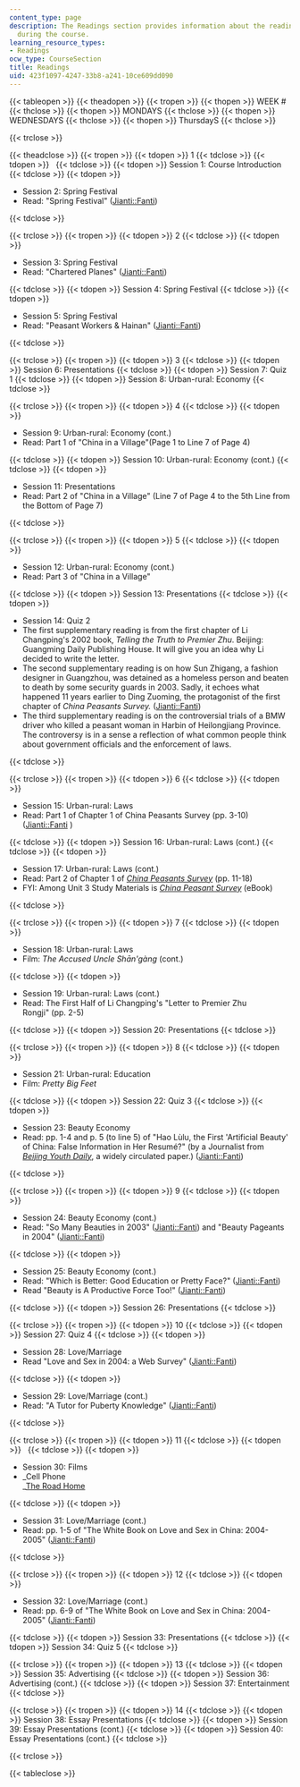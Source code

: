```yaml
---
content_type: page
description: The Readings section provides information about the readings assigned
  during the course.
learning_resource_types:
- Readings
ocw_type: CourseSection
title: Readings
uid: 423f1097-4247-33b8-a241-10ce609dd090
---
```


{{< tableopen >}}
{{< theadopen >}}
{{< tropen >}}
{{< thopen >}}
WEEK #
{{< thclose >}}
{{< thopen >}}
MONDAYS
{{< thclose >}}
{{< thopen >}}
WEDNESDAYS
{{< thclose >}}
{{< thopen >}}
ThursdayS
{{< thclose >}}

{{< trclose >}}

{{< theadclose >}}
{{< tropen >}}
{{< tdopen >}}
1
{{< tdclose >}}
{{< tdopen >}}
 
{{< tdclose >}}
{{< tdopen >}}
Session 1: Course Introduction
{{< tdclose >}}
{{< tdopen >}}


*   Session 2: Spring Festival
*   Read: "Spring Festival" ([Jianti::Fanti](http://web.archive.org/web/20160517221936/http://www.sc.xinhuanet.com/content/2004-07/16/content_2504441.htm))


{{< tdclose >}}

{{< trclose >}}
{{< tropen >}}
{{< tdopen >}}
2
{{< tdclose >}}
{{< tdopen >}}


*   Session 3: Spring Festival
*   Read: "Chartered Planes" ([Jianti::Fanti](http://cnreviews.com/life/society-culture/political-debate-jianti-fanti-complex-simplified-chinese-characters_20090514.html))


{{< tdclose >}}
{{< tdopen >}}
Session 4: Spring Festival
{{< tdclose >}}
{{< tdopen >}}


*   Session 5: Spring Festival
*   Read: "Peasant Workers & Hainan" ([Jianti::Fanti](http://life.people.com.cn/GB/1089/3119952.html))


{{< tdclose >}}

{{< trclose >}}
{{< tropen >}}
{{< tdopen >}}
3
{{< tdclose >}}
{{< tdopen >}}
Session 6: Presentations
{{< tdclose >}}
{{< tdopen >}}
Session 7: Quiz 1
{{< tdclose >}}
{{< tdopen >}}
Session 8: Urban-rural: Economy
{{< tdclose >}}

{{< trclose >}}
{{< tropen >}}
{{< tdopen >}}
4
{{< tdclose >}}
{{< tdopen >}}


*   Session 9: Urban-rural: Economy (cont.)
*   Read: Part 1 of "China in a Village"(Page 1 to Line 7 of Page 4)


{{< tdclose >}}
{{< tdopen >}}
Session 10: Urban-rural: Economy (cont.)
{{< tdclose >}}
{{< tdopen >}}


*   Session 11: Presentations
*   Read: Part 2 of "China in a Village" (Line 7 of Page 4 to the 5th Line from the Bottom of Page 7)


{{< tdclose >}}

{{< trclose >}}
{{< tropen >}}
{{< tdopen >}}
5
{{< tdclose >}}
{{< tdopen >}}


*   Session 12: Urban-rural: Economy (cont.)
*   Read: Part 3 of "China in a Village"


{{< tdclose >}}
{{< tdopen >}}
Session 13: Presentations
{{< tdclose >}}
{{< tdopen >}}


*   Session 14: Quiz 2
*   The first supplementary reading is from the first chapter of Li Changping's 2002 book, _Telling the Truth to Premier Zhu_. Beijing: Guangming Daily Publishing House. It will give you an idea why Li decided to write the letter.
*   The second supplementary reading is on how Sun Zhigang, a fashion designer in Guangzhou, was detained as a homeless person and beaten to death by some security guards in 2003. Sadly, it echoes what happened 11 years earlier to Ding Zuoming, the protagonist of the first chapter of _China Peasants Survey._ ([Jianti::Fanti](http://www.nanfangdaily.com.cn/default.asp))
*   The third supplementary reading is on the controversial trials of a BMW driver who killed a peasant woman in Harbin of Heilongjiang Province. The controversy is in a sense a reflection of what common people think about government officials and the enforcement of laws.


{{< tdclose >}}

{{< trclose >}}
{{< tropen >}}
{{< tdopen >}}
6
{{< tdclose >}}
{{< tdopen >}}


*   Session 15: Urban-rural: Laws
*   Read: Part 1 of Chapter 1 of China Peasants Survey (pp. 3-10) ([Jianti::Fanti](http://www.nanfangdaily.com.cn/default.asp) )


{{< tdclose >}}
{{< tdopen >}}
Session 16: Urban-rural: Laws (cont.)
{{< tdclose >}}
{{< tdopen >}}


*   Session 17: Urban-rural: Laws (cont.)
*   Read: Part 2 of Chapter 1 of [_China Peasants Survey_](http://www.nanfangdaily.com.cn/default.asp) (pp. 11-18)
*   FYI: Among Unit 3 Study Materials is [_China Peasant Survey_](http://www.nanfangdaily.com.cn/default.asp) (eBook)


{{< tdclose >}}

{{< trclose >}}
{{< tropen >}}
{{< tdopen >}}
7
{{< tdclose >}}
{{< tdopen >}}


*   Session 18: Urban-rural: Laws
*   Film: _The Accused Uncle Shān'gàng_ (cont.)


{{< tdclose >}}
{{< tdopen >}}


*   Session 19: Urban-rural: Laws (cont.)
*   Read: The First Half of Li Changping's "Letter to Premier Zhu Rongji" (pp. 2-5)


{{< tdclose >}}
{{< tdopen >}}
Session 20: Presentations
{{< tdclose >}}

{{< trclose >}}
{{< tropen >}}
{{< tdopen >}}
8
{{< tdclose >}}
{{< tdopen >}}


*   Session 21: Urban-rural: Education
*   Film: _Pretty Big Feet_


{{< tdclose >}}
{{< tdopen >}}
Session 22: Quiz 3
{{< tdclose >}}
{{< tdopen >}}


*   Session 23: Beauty Economy
*   Read: pp. 1-4 and p. 5 (to line 5) of "Hao Lùlu, the First 'Artificial Beauty' of China: False Information in Her Resumé?" (by a Journalist from [_Beijing Youth Daily_](http://www.danwei.org/media_business/beijing_youth_daily_on_the_cap.php), a widely circulated paper.) ([Jianti::Fanti](http://web.archive.org/web/20141006181021/http://www.bj.xinhuanet.com/bjpd_sdzx/2004-03/02/content_1709588.htm))


{{< tdclose >}}

{{< trclose >}}
{{< tropen >}}
{{< tdopen >}}
9
{{< tdclose >}}
{{< tdopen >}}


*   Session 24: Beauty Economy (cont.)
*   Read: "So Many Beauties in 2003" ([Jianti::Fanti](http://culture.163.com/partner/weekly/editor/040210/040210_82413.html)) and "Beauty Pageants in 2004" ([Jianti::Fanti](http://www.neweekly.com.cn/index/))


{{< tdclose >}}
{{< tdopen >}}


*   Session 25: Beauty Economy (cont.)
*   Read: "Which is Better: Good Education or Pretty Face?" ([Jianti::Fanti](http://web.archive.org/web/20141006181344/http://www.sc.xinhuanet.com/content/2005-03/14/content_3870350.htm))
*   Read "Beauty is A Productive Force Too!" ([Jianti::Fanti](http://news.sina.com.cn/guide/))


{{< tdclose >}}
{{< tdopen >}}
Session 26: Presentations
{{< tdclose >}}

{{< trclose >}}
{{< tropen >}}
{{< tdopen >}}
10
{{< tdclose >}}
{{< tdopen >}}
Session 27: Quiz 4
{{< tdclose >}}
{{< tdopen >}}


*   Session 28: Love/Marriage
*   Read "Love and Sex in 2004: a Web Survey" ([Jianti::Fanti](http://culture.163.com/partner/weekly/editor/040227/040227_83137.html))


{{< tdclose >}}
{{< tdopen >}}


*   Session 29: Love/Marriage (cont.)
*   Read: "A Tutor for Puberty Knowledge" ([Jianti::Fanti](http://www.sc.xinhuanet.com/content/2004-07/16/content_2504441.htm))


{{< tdclose >}}

{{< trclose >}}
{{< tropen >}}
{{< tdopen >}}
11
{{< tdclose >}}
{{< tdopen >}}
 
{{< tdclose >}}
{{< tdopen >}}


*   Session 30: Films
*   _Cell Phone  
    _[The Road Home](http://www.imdb.com/title/tt0235060/) 


{{< tdclose >}}
{{< tdopen >}}


*   Session 31: Love/Marriage (cont.)
*   Read: pp. 1-5 of "The White Book on Love and Sex in China: 2004-2005" ([Jianti::Fanti](http://web.archive.org/web/20160517221936/http://www.sc.xinhuanet.com/content/2004-07/16/content_2504441.htm))


{{< tdclose >}}

{{< trclose >}}
{{< tropen >}}
{{< tdopen >}}
12
{{< tdclose >}}
{{< tdopen >}}


*   Session 32: Love/Marriage (cont.)
*   Read: pp. 6-9 of "The White Book on Love and Sex in China: 2004-2005" ([Jianti::Fanti](http://www.neweekly.com.cn/index/))


{{< tdclose >}}
{{< tdopen >}}
Session 33: Presentations
{{< tdclose >}}
{{< tdopen >}}
Session 34: Quiz 5
{{< tdclose >}}

{{< trclose >}}
{{< tropen >}}
{{< tdopen >}}
13
{{< tdclose >}}
{{< tdopen >}}
Session 35: Advertising
{{< tdclose >}}
{{< tdopen >}}
Session 36: Advertising (cont.)
{{< tdclose >}}
{{< tdopen >}}
Session 37: Entertainment
{{< tdclose >}}

{{< trclose >}}
{{< tropen >}}
{{< tdopen >}}
14
{{< tdclose >}}
{{< tdopen >}}
Session 38: Essay Presentations
{{< tdclose >}}
{{< tdopen >}}
Session 39: Essay Presentations (cont.)
{{< tdclose >}}
{{< tdopen >}}
Session 40: Essay Presentations (cont.)
{{< tdclose >}}

{{< trclose >}}

{{< tableclose >}}